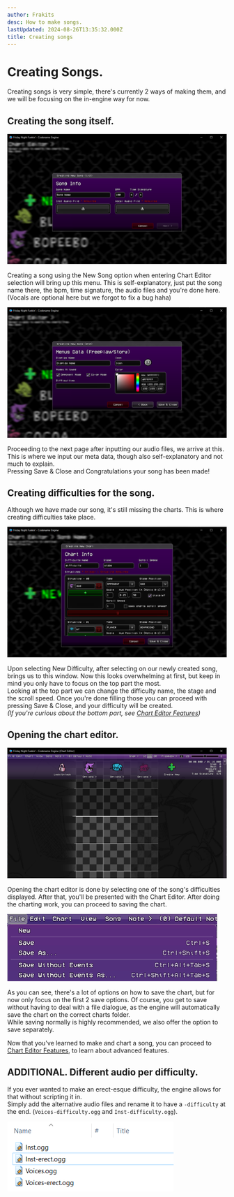 ```yaml
---
author: Frakits
desc: How to make songs.
lastUpdated: 2024-08-26T13:35:32.000Z
title: Creating songs
---
```

# Creating Songs.

Creating songs is very simple, there's currently 2 ways of making them, and we will be focusing on the in-engine way for now.

## <h2 id="creating-the-song-itself">Creating the song itself.</h2>

<img src="./index.png" alt="Image showing the New Song option in Chart Selection"/>

Creating a song using the New Song option when entering Chart Editor selection will bring up this menu. This is self-explanatory, just put the song name there, the bpm, time signature, the audio files and you're done here.
(Vocals are optional here but we forgot to fix a bug haha)

<img src="./index-1.png" alt="Image showing the menu data section of the New Song option"/>

Proceeding to the next page after inputting our audio files, we arrive at this. This is where we input our meta data, though also self-explanatory and not much to explain. <br>
Pressing Save & Close and Congratulations your song has been made!

## <h2 id="creating-difficulties-for-the-song">Creating difficulties for the song.</h2>

Although we have made our song, it's still missing the charts. This is where creating difficulties take place.

<img src="./index-2.png" alt="Image showing the Strumline Creation menu"/>

Upon selecting New Difficulty, after selecting on our newly created song, brings us to this window. Now this looks overwhelming at first, but keep in mind you only have to focus on the top part the most. <br> Looking at the top part we can change the difficulty name, the stage and the scroll speed. Once you're done filling those you can proceed with pressing Save & Close, and your difficulty will be created. <br> *(If you're curious about the bottom part, see <a href="./editor-features.md">Chart Editor Features</a>)*

## <h2 id="opening-the-chart-editor">Opening the chart editor.</h2>

<img src="./index-3.png" alt="Image showing the Chart Editor"/>

Opening the chart editor is done by selecting one of the song's difficulties displayed. After that, you'll be presented with the Chart Editor. After doing the charting work, you can proceed to saving the chart.

<img src="./index-4.png" alt="Image showing the file menu"/>

As you can see, there's a lot of options on how to save the chart, but for now only focus on the first 2 save options. Of course, you get to save without having to deal with a file dialogue, as the engine will automatically save the chart on the correct charts folder. <br> While saving normally is highly recommended, we also offer the option to save separately.

Now that you've learned to make and chart a song, you can proceed to <a href="./editor-features.md">Chart Editor Features</a>, to learn about advanced features.

## <h2 id="additional-different-audio-per-difficulty" sidebar="Difficulty Specific Vocals">ADDITIONAL. Different audio per difficulty.</h2>

If you ever wanted to make an erect-esque difficulty, the engine allows for that without scripting it in. <br> Simply add the alternative audio files and rename it to have a ``-difficulty`` at the end. (``Voices-difficulty.ogg`` and ``Inst-difficulty.ogg``).

<img src="./index-5.png" alt="Image showing the file explorer with 4 files: Inst.ogg, Inst-erect.ogg, Voices.ogg and Voices-erect.ogg"/>